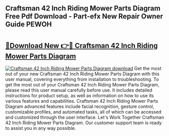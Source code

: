 ## Craftsman 42 Inch Riding Mower Parts Diagram Free Pdf Download - Part-efx New Repair Owner Guide PEWOH

# <h2><a href="http://dfiwjw9.blite.top/?on=Craftsman+42+Inch+Riding+Mower+Parts+Diagram">🔗Download New 👉🔴 Craftsman 42 Inch Riding Mower Parts Diagram</a></h2>

[![Craftsman 42 Inch Riding Mower Parts Diagram download](https://i.imgur.com/lujVjoI.png)](http://dfiwjw9.blite.top/?on=Craftsman+42+Inch+Riding+Mower+Parts+Diagram)
Get the most out of your new Craftsman 42 Inch Riding Mower Parts Diagram with this user manual, covering everything from installation to troubleshooting. To get the most out of your Craftsman 42 Inch Riding Mower Parts Diagram, please read this user manual carefully before use. It includes detailed instructions for product setup, as well as information on how to use its various features and capabilities. Craftsman 42 Inch Riding Mower Parts Diagram advanced features include facial recognition, gesture control, customizable profiles, and automated tasks, all of which can be accessed and customized through the user interface. Let's Work Together Craftsman 42 Inch Riding Mower Parts Diagram. Our customer support team is ready to assist you in any way possible.
